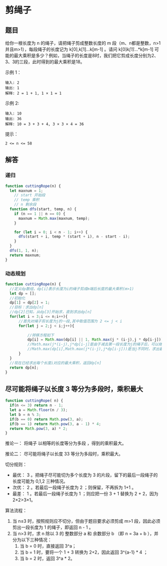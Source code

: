 # 剪绳子

## 题目
给你一根长度为 n 的绳子，请把绳子剪成整数长度的 m 段（m、n都是整数，n>1并且m>1），每段绳子的长度记为 k[0],k[1]...k[m-1] 。请问 k[0]*k[1]*...*k[m-1] 可能的最大乘积是多少？例如，当绳子的长度是8时，我们把它剪成长度分别为2、3、3的三段，此时得到的最大乘积是18。

示例 1：
```
输入: 2
输出: 1
解释: 2 = 1 + 1, 1 × 1 = 1
```
示例 2:
```
输入: 10
输出: 36
解释: 10 = 3 + 3 + 4, 3 × 3 × 4 = 36
```
提示：
```
2 <= n <= 58
```

## 解答

### 递归
```js
function cuttingRope(n) {
  let maxnum = 1;
	// start 开始段
	// temp 乘积
	// n 剩余段
  function dfs(start, temp, n) {
    if (n == 1 || n == 0) {
      maxnum = Math.max(maxnum, temp);
    }

    for (let i = 0; i < n - 1; i++) {
      dfs(start + i, temp * (start + i), n - start - i);
    }
  }
  dfs(1, 1, n);
  return maxnum;
}
```

### 动态规划
```js 
function cuttingRope(n) {
  //定义dp数组，dp[i]表示长度为i的绳子剪成m端后长度的最大乘积(m>1)
  let dp = [];
  //初始化
  dp[1] = dp[2] = 1;
  //目标：求出dp[n]
  //dp[2]已知，从dp[3]开始求，直到求出dp[n]
  for(let i = 3;i <= n;i++){
      //首先对绳子剪长度为j的一段,其中取值范围为 2 <= j < i
      for(let j = 2;j < i;j++){
          
          //转移方程如下
          dp[i] = Math.max(dp[i] || 1, Math.max(j * (i-j),j * dp[i-j]));
          //Math.max(j*(i-j),j*dp[i-j]是由于减去第一段长度为j的绳子后，可以继续剪也可以不剪
          //Math.max(dp[i],Math.max(j*(i-j),j*dp[i-j]))是当j不同时，求出最大的dp[i]
      }
  }
  //现在已经求出每个长度i对应的最大乘积，返回dp[n]
  return dp[n];
}
```

## 尽可能将绳子以长度 3 等分为多段时，乘积最大

```js
function cuttingRope( n) {
  if(n <= 3) return n - 1;
  let a = Math.floor(n / 3);
  let b = n % 3;
  if(b == 0) return Math.pow(3, a);
  if(b == 1) return Math.pow(3, a - 1) * 4;
  return Math.pow(3, a) * 2;
}
```

推论一： 将绳子 以相等的长度等分为多段 ，得到的乘积最大。

推论二： 尽可能将绳子以长度 33 等分为多段时，乘积最大。

切分规则：
* 最优： 3 。把绳子尽可能切为多个长度为 3 的片段，留下的最后一段绳子的长度可能为 0,1,2 三种情况。
* 次优： 2 。若最后一段绳子长度为 2 ；则保留，不再拆为 1+1 。
* 最差： 1 。若最后一段绳子长度为 1 ；则应把一份 3 + 1 替换为 2 + 2，因为 2×2>3×1。

算法流程：
1. 当 n≤3 时，按照规则应不切分，但由于题目要求必须剪成 m>1 段，因此必须剪出一段长度为 1 的绳子，即返回 n - 1 。
2. 当 n>3 时，求 n 除以 3 的 整数部分 a 和 余数部分 b （即 n = 3a + b ），并分为以下三种情况：
   1. 当 b = 0 时，直接返回 3^a；
   2. 当 b = 1 时，要将一个 1 + 3 转换为 2+2，因此返回 3^{a-1} * 4 ；
   3. 当 b = 2 时，返回 3^a * 2。

